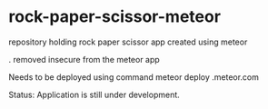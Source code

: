 # rock-paper-scissor-meteor
repository holding rock paper scissor app created using meteor


. removed insecure from the meteor app


Needs to be deployed using command
meteor deploy <xyz>.meteor.com


Status: Application is still under development.
